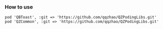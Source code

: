 

### How to use
```
pod 'QBToast', :git => 'https://github.com/qqzhao/QZPodingLibs.git'
pod 'QZCommon', :git => 'https://github.com/qqzhao/QZPodingLibs.git'

```
